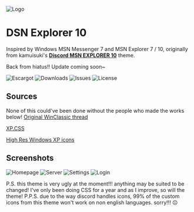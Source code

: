 
![Logo](https://github.com/numoder/dsn10-theme/blob/main/assets/discord/Beta.png?raw=true)

# DSN Explorer 10
Inspired by Windows MSN Messenger 7 and MSN Explorer 7 / 10, originally from kamuisuki's [**Discord MSN EXPLORER 10**](https://www.deviantart.com/kamuisuki/art/Discord-MSN-Explorer-10-theme-873282935) theme.

Back from hiatus!! Update coming soon~

![Escargot](https://img.shields.io/badge/malkavian@escargot.chat-e1512c?color=%23e1512c&style=plastic) ![Downloads](https://img.shields.io/github/downloads/numoder/dsn10-theme/total?style=plastic&color=%238ec64b) ![Issues](https://img.shields.io/github/issues/numoder/dsn10-theme?style=plastic&color=%23609bd7) ![License](https://img.shields.io/github/license/numoder/dsn10-theme?color=%23e9da4b&style=plastic)
## Sources

None of this could've been done without the people who made the works below!
 [Original WinClassic thread](https://winclassic.net/thread/753/discord-classic-msn-theme)
 
 [XP.CSS](https://botoxparty.github.io/XP.css/)

 [High Res Windows XP icons](https://github.com/marchmountain/-Windows-XP-High-Resolution-Icon-Pack)

## Screenshots

![Homepage](https://cdn.discordapp.com/attachments/1181701173997228204/1206812947700260894/image.png?ex=65dd5f24&is=65caea24&hm=cc3f6f01c7132ae38995139d894a20ad6882276e19254537e90c514cea31a5ae&)
![Server](https://github.com/numoder/dsn10-theme/assets/72421281/569ff1bb-b04f-46ca-8f79-eab3be82b1fd)
![Settings](https://media.discordapp.net/attachments/1181701173997228204/1206813194702557255/image.png?ex=65dd5f5f&is=65caea5f&hm=fc19dbb111cd458f05267ef05b5f5efe0cba740f748cf85e0f7c61fac0f2679e&=&format=webp&quality=lossless)
![Login](https://github.com/numoder/dsn10-theme/assets/72421281/63df9423-782e-4493-b284-f1a93fafd48a)

P.S. this theme is very ugly at the moment!!! anything may be suited to be changed! I've only been doing CSS for a year and as I improve, so will the theme!
P.P.S. due to the way discord handles icons, 99% of the custom icons from this theme won't work on non english languages. sorry!!! ☹️
